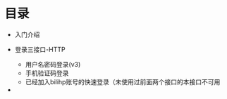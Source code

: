 # 目录

+ 入门介绍
+ 登录三接口-HTTP
    - 用户名密码登录(v3)
    - 手机验证码登录
    - 已经加入bilihp账号的快速登录（未使用过前面两个接口的本接口不可用
    
    
+